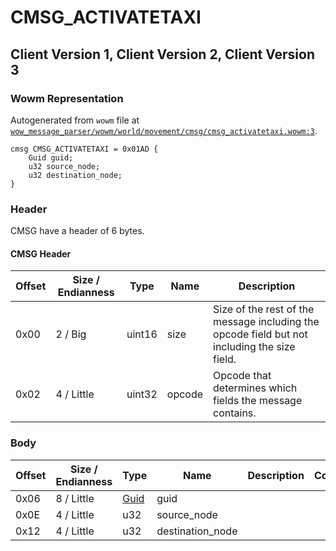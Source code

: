 # CMSG_ACTIVATETAXI

## Client Version 1, Client Version 2, Client Version 3

### Wowm Representation

Autogenerated from `wowm` file at [`wow_message_parser/wowm/world/movement/cmsg/cmsg_activatetaxi.wowm:3`](https://github.com/gtker/wow_messages/tree/main/wow_message_parser/wowm/world/movement/cmsg/cmsg_activatetaxi.wowm#L3).
```rust,ignore
cmsg CMSG_ACTIVATETAXI = 0x01AD {
    Guid guid;
    u32 source_node;
    u32 destination_node;
}
```
### Header

CMSG have a header of 6 bytes.

#### CMSG Header

| Offset | Size / Endianness | Type   | Name   | Description |
| ------ | ----------------- | ------ | ------ | ----------- |
| 0x00   | 2 / Big           | uint16 | size   | Size of the rest of the message including the opcode field but not including the size field.|
| 0x02   | 4 / Little        | uint32 | opcode | Opcode that determines which fields the message contains.|

### Body

| Offset | Size / Endianness | Type | Name | Description | Comment |
| ------ | ----------------- | ---- | ---- | ----------- | ------- |
| 0x06 | 8 / Little | [Guid](../spec/packed-guid.md) | guid |  |  |
| 0x0E | 4 / Little | u32 | source_node |  |  |
| 0x12 | 4 / Little | u32 | destination_node |  |  |

